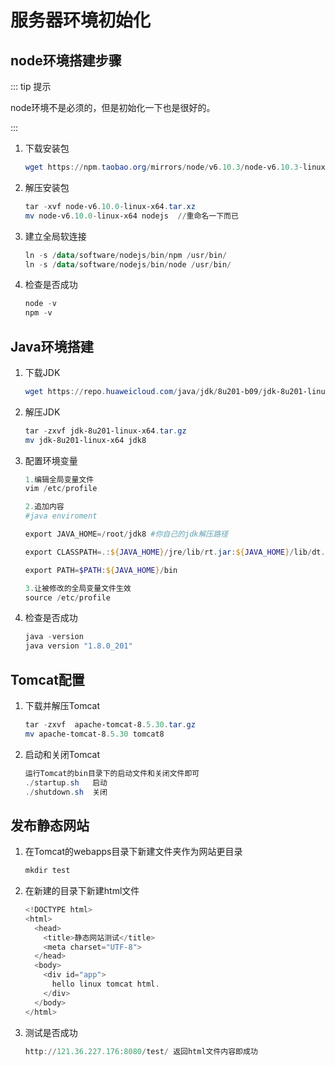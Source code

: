 # 服务器环境初始化

## node环境搭建步骤

::: tip 提示

node环境不是必须的，但是初始化一下也是很好的。

:::

1. 下载安装包

   ```powershell
   wget https://npm.taobao.org/mirrors/node/v6.10.3/node-v6.10.3-linux-x64.tar.xz
   ```

2. 解压安装包

   ```powershell
   tar -xvf node-v6.10.0-linux-x64.tar.xz 
   mv node-v6.10.0-linux-x64 nodejs  //重命名一下而已
   ```

3. 建立全局软连接

   ```powershell
   ln -s /data/software/nodejs/bin/npm /usr/bin/ 
   ln -s /data/software/nodejs/bin/node /usr/bin/ 
   ```

4. 检查是否成功

   ```powershell
   node -v
   npm -v
   ```



## Java环境搭建

1. 下载JDK

   ```powershell
   wget https://repo.huaweicloud.com/java/jdk/8u201-b09/jdk-8u201-linux-x64.tar.gz
   ```

2. 解压JDK

   ```powershell
   tar -zxvf jdk-8u201-linux-x64.tar.gz
   mv jdk-8u201-linux-x64 jdk8
   ```

3. 配置环境变量

   ```powershell
   1.编辑全局变量文件
   vim /etc/profile
   
   2.追加内容
   #java enviroment
   
   export JAVA_HOME=/root/jdk8 #你自己的jdk解压路径
   
   export CLASSPATH=.:${JAVA_HOME}/jre/lib/rt.jar:${JAVA_HOME}/lib/dt.jar:${JAVA_HOME}/lib/tools.jar
   
   export PATH=$PATH:${JAVA_HOME}/bin
   
   3.让被修改的全局变量文件生效
   source /etc/profile
   ```

4. 检查是否成功

   ```powershell
   java -version
   java version "1.8.0_201"
   ```



## Tomcat配置

 1. 下载并解压Tomcat

    ```powershell
    tar -zxvf  apache-tomcat-8.5.30.tar.gz
    mv apache-tomcat-8.5.30 tomcat8
    ```

    

 2. 启动和关闭Tomcat

    ```powershell
    运行Tomcat的bin目录下的启动文件和关闭文件即可
    ./startup.sh   启动
    ./shutdown.sh  关闭
    ```

    

## 发布静态网站

1. 在Tomcat的webapps目录下新建文件夹作为网站更目录

   ```powershell
   mkdir test
   ```

2. 在新建的目录下新建html文件

   ```powershell
   <!DOCTYPE html>
   <html>
     <head>
       <title>静态网站测试</title>
       <meta charset="UTF-8">
     </head>
     <body>
       <div id="app">
         hello linux tomcat html.
       </div>
     </body>
   </html>
   ```

3. 测试是否成功

   ```powershell
   http://121.36.227.176:8080/test/ 返回html文件内容即成功
   ```

